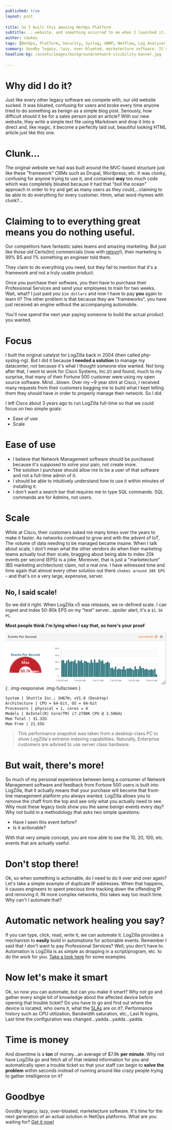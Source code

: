 ```yaml
---
published: true
layout: post

title: So I built this amazing NetOps Platform
subtitle: ...website, and something occurred to me when I launched it.
author: cdukes
tags: [NetOps, Platform, Security, Syslog, SNMP, NetFlow, Log Analyzer]
summary: Goodby legacy, lazy, over-bloated, marketecture software. It's time for the next generation..
headline-bg: /assets/images/background/network-visibility-banner.jpg

---
```





# Why did I do it?
Just like every other legacy software we compete with, our old website sucked.
It was bloated, confusing for users and broke every time anyone tried to do something as benign as a simple blog post.
Seriously, how difficult should it be for a sales person post an article? With our new website, they write a simple text file using Markdown and drop it 
Into a direct and, like magic, it become a perfectly laid out, beautiful looking HTML article just like this one.


# Clunk...
The original website we had was built around the  MVC-based structure just like these 
"framework" CRMs such as Drupal, Wordpress, etc. It was clunky, confusing for anyone trying to use it, and contained **way** too 
much code which was completely bloated because it had that "boil the ocean" approach in order to try and get as many
users as they could,...claiming to be able to do everything for every customer. Hmm, what word rhymes with clunk?...

# Claiming to to everything great means you do nothing useful.
Our competitors have fantastic sales teams and amazing marketing. But just like those old Certs(tm) commercials (now with [retsyn](http://hsionline.com/2005/03/24/what-the-heck-is-retsyn/)!), their marketing is 99% BS and 1% something an engineer told them.

They claim to do everything you need, but they fail to mention that it's a framework and not a truly usable product.

Once you purchase their software, you then have to purchase their Professional Services and send your employees to train for two weeks.
Wait, what? I just paid you `$1m dollars` and now I have to pay **you** again to learn it? The other problem is that because they are "frameworks", you have just received an engine without the accompanying automobile.

You'll now spend the next year paying someone to build the actual product you wanted.

# Focus
I built the original catalyst for LogZilla back in 2004 (then called php-syslog-ng). But I did it because **I needed a solution** to manage my datacenter, not because it's what I thought someone else wanted. Not long after that, I went to work for Cisco Systems, Inc.(r) and found, much to my surprise, that many of their Fortune 500 customer were using my open source software. Mind...blown. Over my ~9 year stint at Cisco, I received many requests from their customers begging me to build what I kept telling them they should have in order to properly manage their network. So I did.

I left Cisco about 3 years ago to run LogZilla full-time so that we could focus on two simple goals:

* Ease of use
* Scale

# Ease of use
* I believe that Network Management software should be purchased because it's supposed to solve your pain, not create more.
* The solution I purchase should allow me to be a user of that software and not a full-time admin of it.
* I should be able to intuitively understand how to use it within minutes of installing it.
* I don't want a search bar that requires me to type SQL commands. SQL commands are for Admins, not users.

# Scale
While at Cisco, their customers asked me many times over the years to make it faster. As networks continued to grow and with the advent of IoT, 
The volume of data needing to be managed became insane. When I talk about scale, I don't mean what the other vendors do when their marketing teams actually tout their scale, bragging about being able to index 20k events per second (EPS) is a joke. Moreover, that is just a "marketecture" (BS marketing architecture) claim, not a real one.
I have witnessed time and time again that almost every other solution out there `chokes around 10k EPS` - and that's on a very large, expensive, server.

## No, I said scale!
So we did it right. When LogZilla v5 was releases, we re-defined scale. I can ingest and index 50-80k EPS on my "test" server...spoiler alert, it's a `$1.5k PC`.

**Most people think I'm lying when I say that, so here's your proof**

![50keps](/assets/images/blog/post_images/so-i-built-this-amazing-netops-platform/50k-eps-on-a-pc.png){: .img-responsive .img-fullscreen }

	System | Shuttle Inc.; SH67H; vV1.0 (Desktop)
	Architecture | CPU = 64-bit, OS = 64-bit
	Processors | physical = 1, cores = 4
	Models | 8xIntel(R) Core(TM) i7-2700K CPU @ 3.50GHz
	Mem Total | 31.32G
	Mem Free | 21.55G

>This performance snapshot was taken from a desktop-class PC to show LogZilla's extreme indexing capabilities. Naturally, Enterprise customers are advised to use server class hardware.


# But wait, there's more!
So much of my personal experience between being a consumer of Network Management software and feedback from Fortune 500 users is built into LogZilla, that it actually means that your purchase will become that front-line management platform you always wanted.
LogZilla allows you to remove the chaff from the top and see only what you actually need to see. Why must these legacy tools show you the same benign events every day? Why not build in a methodology that asks two simple questions:

* Have I seen this event before?
* Is it actionable?

With that very simple concept, you are now able to see the 10, 20, 100, etc. events that are actually useful.

# Don't stop there!
Ok, so when something is actionable, do I need to do it over and over again? Let's take a simple example of duplicate IP addresses.
When that happens, it causes engineers to spent precious time tracking down the offending IP and removing it. IN more complex networks, this takes way too much time.
Why can't I automate that? 


# Automatic network healing you say?
If you can type, click, read, write it, we can automate it. LogZilla provides a mechanism to **easily** build in automations for actionable events. Remember I said that I don't want to pay Professional Services? Well, you don't have to. Automation is LogZilla is as simple as dropping in a script/program, etc. to do the work for you. [Take a look here](https://github.com/logzilla/extras) for some examples.

# Now let's make it smart
Ok, so now you can automate, but can you make it smart? Why not go and gather every single bit of knowledge about the affected device before opening that trouble ticket?
Do you have to go and find out where the device is located, who owns it, what the [SLAs](https://en.wikipedia.org/wiki/Service-level_agreement) are on it?, Performance history such as CPU utilization, Bandwidth saturation, etc., Last N logins, Last time the configuration was changed...yadda...yadda...yadda.

# Time is money
And downtime is a **ton** of money...an average of $7.9k **per minute**. Why not have LogZilla go and fetch all of that related information for you and automatically open a trouble ticket so that your staff can begin to **solve the problem** within seconds instead of running around like crazy people trying to gather intelligence on it?

# Goodbye
Goodby legacy, lazy, over-bloated, marketecture software. It's time for the next generation of an actual solution in NetOps platforms. What are you waiting for? [Get it now!](/download.html) 



